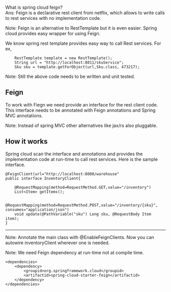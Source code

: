 What is spring cloud feign?<br>
Ans: Feign is a declarative rest client from netflix, which allows to write calls to rest services with no implementation code.

Note: Feign is an alternative to RestTemplate but it is even easier. Spring cloud provides easy wrapper for using Feign.

We know spring rest template provides easy way to call Rest services. For ex,

		RestTemplate template = new RestTemplate();
		String url = "http://localhost:8011/skuService";
		Sku sku = template.getForObject(url,Sku.class, 473217);
	
Note: Still the above code needs to be written and unit tested.

Feign
-----	
To work with Fiegn we need provide an interface for the rest client code. This interface needs to be annotated with Feign annotations and Spring MVC annotations.

Note: Instead of spring MVC other alternatives like jax/rs also pluggable.

How it works
------------
Spring cloud scan the interface and annotations and provides the implementation code at run-time to call rest services. Here is the sample interface.

	@FeignClient(url="http://localhost:8080/warehouse"
	public interface InventoryClient{
		
		@RequestMapping(method=RequestMethod.GET,value="/inventory")
		List<Item> getItems();
		
		@RequestMapping(method=RequestMethod.POST,value="/inventory/{sku}", consumes="application/json")
		void update(@PathVariable("sku") Long sku, @RequestBody Item item);
	}

*****
Note: Annotate the main class with @EnableFeignClients. Now you can autowire inventoryClient wherever one is needed.

Note: We need Feign dependency at run-time not at compile time.

	<dependencies>
		<dependency>
			<groupid>org.springframework.cloud</groupid>
			<artifactid>spring-cloud-starter-feign</artifactid>
		</dependency>
	</dependencies>

	
